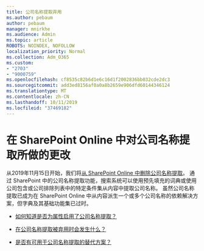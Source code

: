 ```yaml
---
title: 公司名称提取弃用
ms.author: pebaum
author: pebaum
manager: mnirkhe
ms.audience: Admin
ms.topic: article
ROBOTS: NOINDEX, NOFOLLOW
localization_priority: Normal
ms.collection: Adm_O365
ms.custom:
- "2703"
- "9000759"
ms.openlocfilehash: cf8535c82b6d1e6c16d1f2002836bb032cde2dc3
ms.sourcegitcommit: add3ed8156af0a0a8b2659e906dfd60144346124
ms.translationtype: MT
ms.contentlocale: zh-CN
ms.lasthandoff: 10/11/2019
ms.locfileid: "37469182"
---
```

# <a name="changes-to-company-name-extraction-in-sharepoint-online"></a>在 SharePoint Online 中对公司名称提取所做的更改

从2019年11月15日开始，我们将[从 SharePoint Online 中删除公司名称提取](https://docs.microsoft.com/sharepoint/changes-to-company-name-extraction-in-sharepoint-online)。 通过 SharePoint 中的公司名称提取功能，搜索系统可以使用预先填充的词典或使用公司包含或公司排除列表中的特定条件集从内容中提取公司名称。 虽然公司名称提取已成为在 SharePoint Online 中从内容派生一个或多个公司名称的依赖解决方案，但字典及其基础功能集已过时。

- [如何知道是否为属性启用了公司名称提取？](https://docs.microsoft.com/sharepoint/changes-to-company-name-extraction-in-sharepoint-online#how-do-i-know-if-company-name-extraction-is-enabled-for-a-property)

- [在公司名称提取被弃用时会发生什么？](https://docs.microsoft.com/sharepoint/changes-to-company-name-extraction-in-sharepoint-online#what-happens-when-company-name-extraction-is-deprecated) 

- [是否有可用于公司名称提取的替代方案？](https://docs.microsoft.com/sharepoint/changes-to-company-name-extraction-in-sharepoint-online#are-there-alternatives-to-company-name-extraction) 